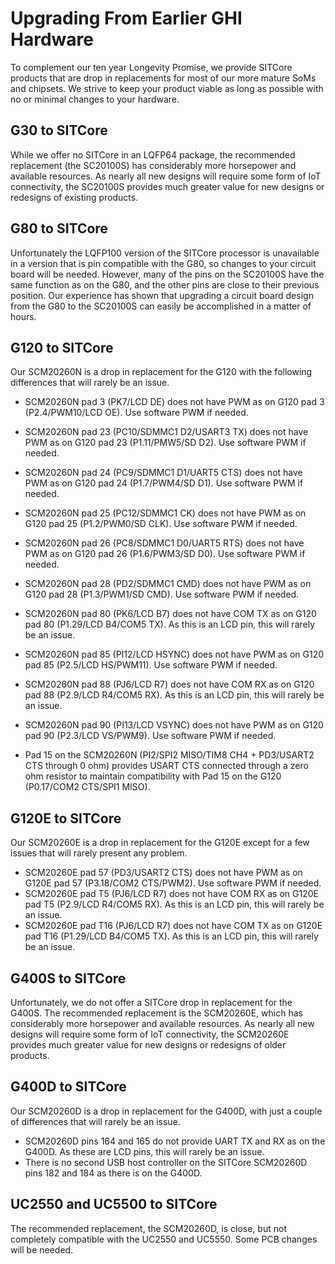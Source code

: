 # Upgrading From Earlier GHI Hardware

To complement our ten year Longevity Promise, we provide SITCore products that are drop in replacements for most of our more mature SoMs and chipsets. We strive to keep your product viable as long as possible with no or minimal changes to your hardware.

## G30 to SITCore

While we offer no SITCore in an LQFP64 package, the recommended replacement (the SC20100S) has considerably more horsepower and available resources. As nearly all new designs will require some form of IoT connectivity, the SC20100S provides much greater value for new designs or redesigns of existing products.

## G80 to SITCore

Unfortunately the LQFP100 version of the SITCore processor is unavailable in a version that is pin compatible with the G80, so changes to your circuit board will be needed. However, many of the pins on the SC20100S have the same function as on the G80, and the other pins are close to their previous position. Our experience has shown that upgrading a circuit board design from the G80 to the SC20100S can easily be accomplished in a matter of hours.

## G120 to SITCore

Our SCM20260N is a drop in replacement for the G120 with the following differences that will rarely be an issue.

* SCM20260N pad 3 (PK7/LCD DE) does not have PWM as on G120 pad 3 (P2.4/PWM10/LCD OE). Use software PWM if needed.
* SCM20260N pad 23 (PC10/SDMMC1 D2/USART3 TX) does not have PWM as on G120 pad 23 (P1.11/PMW5/SD D2). Use software PWM if needed.
* SCM20260N pad 24 (PC9/SDMMC1 D1/UART5 CTS) does not have PWM as on G120 pad 24 (P1.7/PWM4/SD D1). Use software PWM if needed.
* SCM20260N pad 25 (PC12/SDMMC1 CK) does not have PWM as on G120 pad 25 (P1.2/PWM0/SD CLK). Use software PWM if needed.
* SCM20260N pad 26 (PC8/SDMMC1 D0/UART5 RTS) does not have PWM as on G120 pad 26 (P1.6/PWM3/SD D0). Use software PWM if needed.
* SCM20260N pad 28 (PD2/SDMMC1 CMD) does not have PWM as on G120 pad 28 (P1.3/PWM1/SD CMD). Use software PWM if needed.
* SCM20260N pad 80 (PK6/LCD B7) does not have COM TX as on G120 pad 80 (P1.29/LCD B4/COM5 TX). As this is an LCD pin, this will rarely be an issue.
* SCM20260N pad 85 (PI12/LCD HSYNC) does not have PWM as on G120 pad 85 (P2.5/LCD HS/PWM11). Use software PWM if needed.
* SCM20260N pad 88 (PJ6/LCD R7) does not have COM RX as on G120 pad 88 (P2.9/LCD R4/COM5 RX). As this is an LCD pin, this will rarely be an issue.
* SCM20260N pad 90 (PI13/LCD VSYNC) does not have PWM as on G120 pad 90 (P2.3/LCD VS/PWM9). Use software PWM if needed.

* Pad 15 on the SCM20260N (PI2/SPI2 MISO/TIM8 CH4 + PD3/USART2 CTS through 0 ohm) provides USART CTS connected through a zero ohm resistor to maintain compatibility with Pad 15 on the G120 (P0.17/COM2 CTS/SPI1 MISO).

## G120E to SITCore

Our SCM20260E is a drop in replacement for the G120E except for a few issues that will rarely present any problem.

* SCM20260E pad 57 (PD3/USART2 CTS) does not have PWM as on G120E pad 57 (P3.18/COM2 CTS/PWM2). Use software PWM if needed.
* SCM20260E pad T5 (PJ6/LCD R7) does not have COM RX as on G120E pad T5 (P2.9/LCD R4/COM5 RX). As this is an LCD pin, this will rarely be an issue.
* SCM20260E pad T16 (PJ6/LCD R7) does not have COM TX as on G120E pad T16 (P1.29/LCD B4/COM5 TX). As this is an LCD pin, this will rarely be an issue.

## G400S to SITCore

Unfortunately, we do not offer a SITCore drop in replacement for the G400S. The recommended replacement is the SCM20260E, which has considerably more horsepower and available resources. As nearly all new designs will require some form of IoT connectivity, the SCM20260E provides much greater value for new designs or redesigns of older products.

## G400D to SITCore

Our SCM20260D is a drop in replacement for the G400D, with just a couple of differences that will rarely be an issue.

* SCM20260D pins 164 and 165 do not provide UART TX and RX as on the G400D. As these are LCD pins, this will rarely be an issue.
* There is no second USB host controller on the SITCore SCM20260D pins 182 and 184 as there is on the G400D.

## UC2550 and UC5500 to SITCore

The recommended replacement, the SCM20260D, is close, but not completely compatible with the UC2550 and UC5550. Some PCB changes will be needed.
